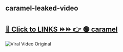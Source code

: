 
 ## caramel-leaked-video 

# <h2><a href="https://clipsfans.com/caramel&ref=git">🔗 Click to LINKS ⏩⏩ 👉 🟢 caramel </a></h2>

<a href="https://clipsfans.com/caramel&ref=git" rel="nofollow" data-target="animated-image.originalLink"><img src="https://i.ibb.co.com/xMMVF88/686577567.gif" alt="Viral Video Original" style="max-width: 100%; display: inline-block;" data-target="animated-image.originalImage"></a>
